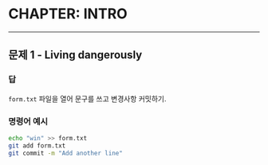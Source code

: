 # CHAPTER: INTRO

---

## 문제 1 - Living dangerously
### 답
`form.txt` 파일을 열어 문구를 쓰고 변경사항 커밋하기.

### 명령어 예시
```bash
echo "win" >> form.txt
git add form.txt
git commit -m "Add another line"
